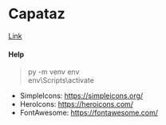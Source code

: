 # Capataz
[Link](https://capataz-eight.vercel.app/)

#### Help
> py -m venv env \
> env\Scripts\activate
- SimpleIcons: https://simpleicons.org/
- HeroIcons: https://heroicons.com/
- FontAwesome: https://fontawesome.com/

